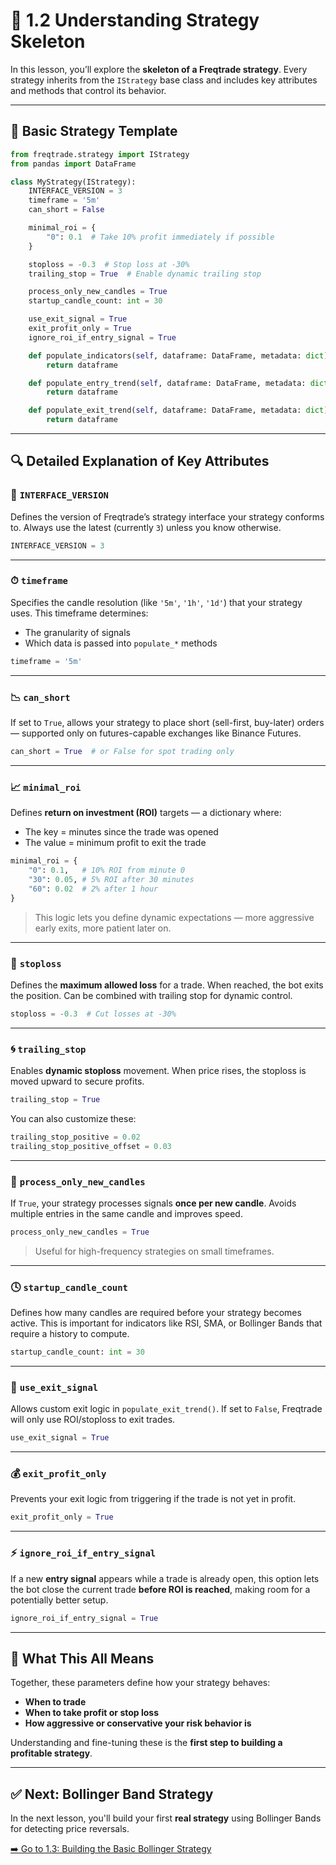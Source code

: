 # 📘 1.2 Understanding Strategy Skeleton

In this lesson, you’ll explore the **skeleton of a Freqtrade strategy**. Every strategy inherits from the `IStrategy` base class and includes key attributes and methods that control its behavior.

---

## 🧱 Basic Strategy Template

```python
from freqtrade.strategy import IStrategy
from pandas import DataFrame

class MyStrategy(IStrategy):
    INTERFACE_VERSION = 3
    timeframe = '5m'
    can_short = False

    minimal_roi = {
        "0": 0.1  # Take 10% profit immediately if possible
    }

    stoploss = -0.3  # Stop loss at -30%
    trailing_stop = True  # Enable dynamic trailing stop

    process_only_new_candles = True
    startup_candle_count: int = 30

    use_exit_signal = True
    exit_profit_only = True
    ignore_roi_if_entry_signal = True

    def populate_indicators(self, dataframe: DataFrame, metadata: dict) -> DataFrame:
        return dataframe

    def populate_entry_trend(self, dataframe: DataFrame, metadata: dict) -> DataFrame:
        return dataframe

    def populate_exit_trend(self, dataframe: DataFrame, metadata: dict) -> DataFrame:
        return dataframe
```

---

## 🔍 Detailed Explanation of Key Attributes

### 🔢 `INTERFACE_VERSION`
Defines the version of Freqtrade’s strategy interface your strategy conforms to. Always use the latest (currently `3`) unless you know otherwise.

```python
INTERFACE_VERSION = 3
```

---

### ⏱ `timeframe`
Specifies the candle resolution (like `'5m'`, `'1h'`, `'1d'`) that your strategy uses. This timeframe determines:
- The granularity of signals
- Which data is passed into `populate_*` methods

```python
timeframe = '5m'
```

---

### 📉 `can_short`
If set to `True`, allows your strategy to place short (sell-first, buy-later) orders — supported only on futures-capable exchanges like Binance Futures.

```python
can_short = True  # or False for spot trading only
```

---

### 📈 `minimal_roi`
Defines **return on investment (ROI)** targets — a dictionary where:
- The key = minutes since the trade was opened
- The value = minimum profit to exit the trade

```python
minimal_roi = {
    "0": 0.1,   # 10% ROI from minute 0
    "30": 0.05, # 5% ROI after 30 minutes
    "60": 0.02  # 2% after 1 hour
}
```

> This logic lets you define dynamic expectations — more aggressive early exits, more patient later on.

---

### 🛑 `stoploss`
Defines the **maximum allowed loss** for a trade. When reached, the bot exits the position. Can be combined with trailing stop for dynamic control.

```python
stoploss = -0.3  # Cut losses at -30%
```

---

### 🌀 `trailing_stop`
Enables **dynamic stoploss** movement. When price rises, the stoploss is moved upward to secure profits.

```python
trailing_stop = True
```

You can also customize these:
```python
trailing_stop_positive = 0.02
trailing_stop_positive_offset = 0.03
```

---

### 🔄 `process_only_new_candles`
If `True`, your strategy processes signals **once per new candle**. Avoids multiple entries in the same candle and improves speed.

```python
process_only_new_candles = True
```

> Useful for high-frequency strategies on small timeframes.

---

### 🕓 `startup_candle_count`
Defines how many candles are required before your strategy becomes active. This is important for indicators like RSI, SMA, or Bollinger Bands that require a history to compute.

```python
startup_candle_count: int = 30
```

---

### 🚪 `use_exit_signal`
Allows custom exit logic in `populate_exit_trend()`. If set to `False`, Freqtrade will only use ROI/stoploss to exit trades.

```python
use_exit_signal = True
```

---

### 💰 `exit_profit_only`
Prevents your exit logic from triggering if the trade is not yet in profit.

```python
exit_profit_only = True
```

---

### ⚡ `ignore_roi_if_entry_signal`
If a new **entry signal** appears while a trade is already open, this option lets the bot close the current trade **before ROI is reached**, making room for a potentially better setup.

```python
ignore_roi_if_entry_signal = True
```

---

## 🧠 What This All Means

Together, these parameters define how your strategy behaves:
- **When to trade**
- **When to take profit or stop loss**
- **How aggressive or conservative your risk behavior is**

Understanding and fine-tuning these is the **first step to building a profitable strategy**.

---

## ✅ Next: Bollinger Band Strategy

In the next lesson, you'll build your first **real strategy** using Bollinger Bands for detecting price reversals.

[➡️ Go to 1.3: Building the Basic Bollinger Strategy](./1.3_bollinger_strategy.md)

